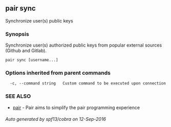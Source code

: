 ## pair sync

Synchronize user(s) public keys

### Synopsis


Synchronize user(s) authorized public keys from popular external sources (Github and Gitlab).

```
pair sync [username...]
```

### Options inherited from parent commands

```
  -c, --command string   Custom command to be executed upon connection
```

### SEE ALSO
* [pair](pair.md)	 - Pair aims to simplify the pair programming experience

###### Auto generated by spf13/cobra on 12-Sep-2016
